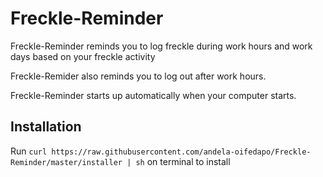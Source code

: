 # Freckle-Reminder

Freckle-Reminder reminds you to log freckle during work hours and work days based on your freckle activity

Freckle-Remider also reminds you to log out after work hours.

Freckle-Reminder starts up automatically when your computer starts.

## Installation

Run `curl https://raw.githubusercontent.com/andela-oifedapo/Freckle-Reminder/master/installer | sh` on terminal to install
